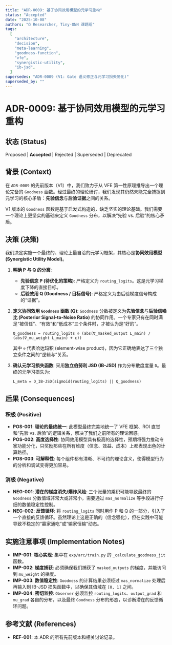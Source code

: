 ```yaml
---
title: "ADR-0009: 基于协同效用模型的元学习重构"
status: "Accepted"
date: "2025-10-08"
authors: "Ω Researcher, Tiny-ONN 课题组"
tags:
  [
    "architecture",
    "decision",
    "meta-learning",
    "goodness-function",
    "vfe",
    "synergistic-utility",
    "ib-jsd",
  ]
supersedes: "ADR-0009 (V1: Gate 语义修正与元学习损失简化)"
superseded_by: ""
---
```


# ADR-0009: 基于协同效用模型的元学习重构

## 状态 (Status)

Proposed | **Accepted** | Rejected | Superseded | Deprecated

## 背景 (Context)

在 `ADR-0009` 的先前版本（V1）中，我们致力于从 VFE 第一性原理推导出一个理论完备的 `Goodness` 函数。经过最终的理论研讨，我们发现其仍然未能完全捕捉到元学习的核心矛盾：**先验信念**与**后验证据**之间的关系。

V1 版本的 `Goodness` 函数是基于启发式构造的，缺乏坚实的理论基础。我们需要一个理论上更坚实的基础来定义 `Goodness` 分布，以解决“先验 vs. 后验”的核心矛盾。

## 决策 (决策)

我们决定实施一个最终的、理论上最自洽的元学习框架，其核心是**协同效用模型 (Synergistic Utility Model)**。

1. **明确 P 与 Q 的分离**:

    - **先验信念 P (待优化的策略)**: 严格定义为 `routing_logits`。这是元学习梯度下降的直接目标。
    - **后验效用 Q (Goodness / 目标信号)**: 严格定义为由后验梯度信号构成的“证据”。

2. **定义协同效用 `Goodness` 函数 (Q)**: `Goodness` 分数被定义为**先验信念**与**后验信噪比 (Posterior Signal-to-Noise Ratio)** 的协同作用。一个专家只有在同时满足“被信任”、“有效”和“低成本”三个条件时，才被认为是“好的”。

    `Q_goodness = routing_logits ⊙ (abs(∇_masked_output L_main) / (abs(∇_mu_weight L_main) + ε))`

    其中 `⊙` 代表哈达玛积 (element-wise product)，因为它正确地表达了三个独立条件之间的“逻辑与”关系。

3. **确认元学习损失函数**: 采用**独立伯努利 JSD (IB-JSD)** 作为分布散度度量 `D`。最终的元学习损失为:

    `L_meta = D_IB-JSD(sigmoid(routing_logits) || Q_goodness)`

## 后果 (Consequences)

### 积极 (Positive)

- **POS-001**: **理论的最终统一**: 此模型最终完美地统一了 VFE 框架、ROI 直觉和“先验 vs. 后验”的逻辑关系，解决了我们之前所有的理论困惑。
- **POS-002**: **高度选择性**: 协同效用模型具有极高的选择性，预期将强力推动专家功能分化，只奖励那些在所有维度（信念、效益、成本）上都表现出色的计算路径。
- **POS-003**: **可解释性**: 每个组件都有清晰、不可约的理论含义，使得模型行为的分析和调试变得更加容易。

### 消极 (Negative)

- **NEG-001**: **潜在的梯度消失/爆炸风险**: 三个张量的乘积可能导致最终的 `Goodness` 分数值域非常大或非常小，需要通过 `mas_normalize` 等手段进行仔细的数值稳定性控制。
- **NEG-002**: **反馈循环**: 将 `routing_logits` 同时用作 P 和 Q 的一部分，引入了一个直接的反馈循环。虽然理论上这是正确的（信念强化），但在实践中可能导致不稳定的“赢家通吃”或“输家恒输”动态。

## 实施注意事项 (Implementation Notes)

- **IMP-001**: **核心实现**: 集中在 `exp/arc/train.py` 的 `_calculate_goodness_jit` 函数。
- **IMP-002**: **梯度捕获**: 必须确保我们捕获了 `masked_outputs` 的梯度，并能访问到 `mu_weight` 的梯度。
- **IMP-003**: **数值稳定性**: `Goodness` 的计算结果必须经过 `mas_normalize` 处理后再输入到 IB-JSD 损失函数中，以确保其值域在 `[0, 1]` 之间。
- **IMP-004**: **密切监控**: `Observer` 必须监控 `routing_logits`、`output_grad` 和 `mu_grad` 各自的分布，以及最终 `Goodness` 分布的形态，以诊断潜在的反馈循环问题。

## 参考文献 (References)

- **REF-001**: 本 ADR 的所有先前版本和相关讨论记录。
